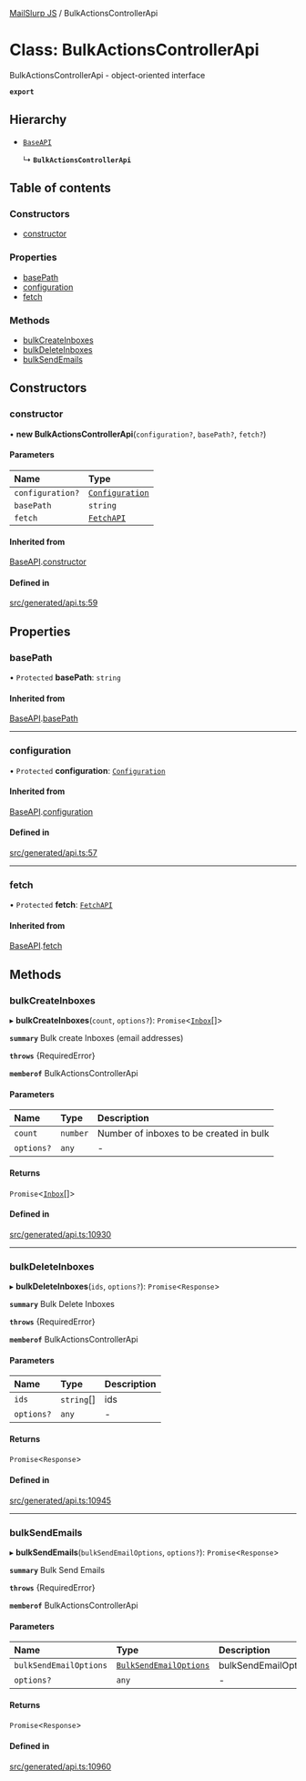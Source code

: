[MailSlurp JS](../README.md) / BulkActionsControllerApi

# Class: BulkActionsControllerApi

BulkActionsControllerApi - object-oriented interface

**`export`**

## Hierarchy

- [`BaseAPI`](BaseAPI.md)

  ↳ **`BulkActionsControllerApi`**

## Table of contents

### Constructors

- [constructor](BulkActionsControllerApi.md#constructor)

### Properties

- [basePath](BulkActionsControllerApi.md#basepath)
- [configuration](BulkActionsControllerApi.md#configuration)
- [fetch](BulkActionsControllerApi.md#fetch)

### Methods

- [bulkCreateInboxes](BulkActionsControllerApi.md#bulkcreateinboxes)
- [bulkDeleteInboxes](BulkActionsControllerApi.md#bulkdeleteinboxes)
- [bulkSendEmails](BulkActionsControllerApi.md#bulksendemails)

## Constructors

### constructor

• **new BulkActionsControllerApi**(`configuration?`, `basePath?`, `fetch?`)

#### Parameters

| Name | Type |
| :------ | :------ |
| `configuration?` | [`Configuration`](Configuration.md) |
| `basePath` | `string` |
| `fetch` | [`FetchAPI`](../interfaces/FetchAPI.md) |

#### Inherited from

[BaseAPI](BaseAPI.md).[constructor](BaseAPI.md#constructor)

#### Defined in

[src/generated/api.ts:59](https://github.com/mailslurp/mailslurp-client/blob/113e801/src/generated/api.ts#L59)

## Properties

### basePath

• `Protected` **basePath**: `string`

#### Inherited from

[BaseAPI](BaseAPI.md).[basePath](BaseAPI.md#basepath)

___

### configuration

• `Protected` **configuration**: [`Configuration`](Configuration.md)

#### Inherited from

[BaseAPI](BaseAPI.md).[configuration](BaseAPI.md#configuration)

#### Defined in

[src/generated/api.ts:57](https://github.com/mailslurp/mailslurp-client/blob/113e801/src/generated/api.ts#L57)

___

### fetch

• `Protected` **fetch**: [`FetchAPI`](../interfaces/FetchAPI.md)

#### Inherited from

[BaseAPI](BaseAPI.md).[fetch](BaseAPI.md#fetch)

## Methods

### bulkCreateInboxes

▸ **bulkCreateInboxes**(`count`, `options?`): `Promise`<[`Inbox`](../interfaces/Inbox.md)[]\>

**`summary`** Bulk create Inboxes (email addresses)

**`throws`** {RequiredError}

**`memberof`** BulkActionsControllerApi

#### Parameters

| Name | Type | Description |
| :------ | :------ | :------ |
| `count` | `number` | Number of inboxes to be created in bulk |
| `options?` | `any` | - |

#### Returns

`Promise`<[`Inbox`](../interfaces/Inbox.md)[]\>

#### Defined in

[src/generated/api.ts:10930](https://github.com/mailslurp/mailslurp-client/blob/113e801/src/generated/api.ts#L10930)

___

### bulkDeleteInboxes

▸ **bulkDeleteInboxes**(`ids`, `options?`): `Promise`<`Response`\>

**`summary`** Bulk Delete Inboxes

**`throws`** {RequiredError}

**`memberof`** BulkActionsControllerApi

#### Parameters

| Name | Type | Description |
| :------ | :------ | :------ |
| `ids` | `string`[] | ids |
| `options?` | `any` | - |

#### Returns

`Promise`<`Response`\>

#### Defined in

[src/generated/api.ts:10945](https://github.com/mailslurp/mailslurp-client/blob/113e801/src/generated/api.ts#L10945)

___

### bulkSendEmails

▸ **bulkSendEmails**(`bulkSendEmailOptions`, `options?`): `Promise`<`Response`\>

**`summary`** Bulk Send Emails

**`throws`** {RequiredError}

**`memberof`** BulkActionsControllerApi

#### Parameters

| Name | Type | Description |
| :------ | :------ | :------ |
| `bulkSendEmailOptions` | [`BulkSendEmailOptions`](../interfaces/BulkSendEmailOptions.md) | bulkSendEmailOptions |
| `options?` | `any` | - |

#### Returns

`Promise`<`Response`\>

#### Defined in

[src/generated/api.ts:10960](https://github.com/mailslurp/mailslurp-client/blob/113e801/src/generated/api.ts#L10960)
